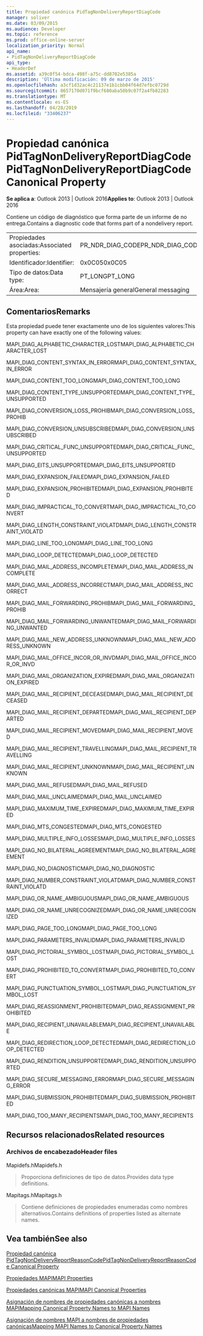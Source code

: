 ```yaml
---
title: Propiedad canónica PidTagNonDeliveryReportDiagCode
manager: soliver
ms.date: 03/09/2015
ms.audience: Developer
ms.topic: reference
ms.prod: office-online-server
localization_priority: Normal
api_name:
- PidTagNonDeliveryReportDiagCode
api_type:
- HeaderDef
ms.assetid: a39c0f54-bdca-498f-a75c-dd8702e5385a
description: 'Última modificación: 09 de marzo de 2015'
ms.openlocfilehash: a3cf1d32ac4c21137e1b1cbb04f64d7efbc0729d
ms.sourcegitcommit: 8657170d071f9bcf680aba50b9c07f2a4fb82283
ms.translationtype: MT
ms.contentlocale: es-ES
ms.lasthandoff: 04/28/2019
ms.locfileid: "33406237"
---
```

# <a name="pidtagnondeliveryreportdiagcode-canonical-property"></a><span data-ttu-id="c03a2-103">Propiedad canónica PidTagNonDeliveryReportDiagCode</span><span class="sxs-lookup"><span data-stu-id="c03a2-103">PidTagNonDeliveryReportDiagCode Canonical Property</span></span>

  
  
<span data-ttu-id="c03a2-104">**Se aplica a**: Outlook 2013 | Outlook 2016</span><span class="sxs-lookup"><span data-stu-id="c03a2-104">**Applies to**: Outlook 2013 | Outlook 2016</span></span> 
  
<span data-ttu-id="c03a2-105">Contiene un código de diagnóstico que forma parte de un informe de no entrega.</span><span class="sxs-lookup"><span data-stu-id="c03a2-105">Contains a diagnostic code that forms part of a nondelivery report.</span></span>
  
|||
|:-----|:-----|
|<span data-ttu-id="c03a2-106">Propiedades asociadas:</span><span class="sxs-lookup"><span data-stu-id="c03a2-106">Associated properties:</span></span>  <br/> |<span data-ttu-id="c03a2-107">PR_NDR_DIAG_CODE</span><span class="sxs-lookup"><span data-stu-id="c03a2-107">PR_NDR_DIAG_CODE</span></span>  <br/> |
|<span data-ttu-id="c03a2-108">Identificador:</span><span class="sxs-lookup"><span data-stu-id="c03a2-108">Identifier:</span></span>  <br/> |<span data-ttu-id="c03a2-109">0x0C05</span><span class="sxs-lookup"><span data-stu-id="c03a2-109">0x0C05</span></span>  <br/> |
|<span data-ttu-id="c03a2-110">Tipo de datos:</span><span class="sxs-lookup"><span data-stu-id="c03a2-110">Data type:</span></span>  <br/> |<span data-ttu-id="c03a2-111">PT_LONG</span><span class="sxs-lookup"><span data-stu-id="c03a2-111">PT_LONG</span></span>  <br/> |
|<span data-ttu-id="c03a2-112">Área:</span><span class="sxs-lookup"><span data-stu-id="c03a2-112">Area:</span></span>  <br/> |<span data-ttu-id="c03a2-113">Mensajería general</span><span class="sxs-lookup"><span data-stu-id="c03a2-113">General messaging</span></span>  <br/> |
   
## <a name="remarks"></a><span data-ttu-id="c03a2-114">Comentarios</span><span class="sxs-lookup"><span data-stu-id="c03a2-114">Remarks</span></span>

<span data-ttu-id="c03a2-115">Esta propiedad puede tener exactamente uno de los siguientes valores:</span><span class="sxs-lookup"><span data-stu-id="c03a2-115">This property can have exactly one of the following values:</span></span>
  
<span data-ttu-id="c03a2-116">MAPI_DIAG_ALPHABETIC_CHARACTER_LOST</span><span class="sxs-lookup"><span data-stu-id="c03a2-116">MAPI_DIAG_ALPHABETIC_CHARACTER_LOST</span></span> 
  
> 
    
<span data-ttu-id="c03a2-117">MAPI_DIAG_CONTENT_SYNTAX_IN_ERROR</span><span class="sxs-lookup"><span data-stu-id="c03a2-117">MAPI_DIAG_CONTENT_SYNTAX_IN_ERROR</span></span> 
  
> 
    
<span data-ttu-id="c03a2-118">MAPI_DIAG_CONTENT_TOO_LONG</span><span class="sxs-lookup"><span data-stu-id="c03a2-118">MAPI_DIAG_CONTENT_TOO_LONG</span></span> 
  
> 
    
<span data-ttu-id="c03a2-119">MAPI_DIAG_CONTENT_TYPE_UNSUPPORTED</span><span class="sxs-lookup"><span data-stu-id="c03a2-119">MAPI_DIAG_CONTENT_TYPE_UNSUPPORTED</span></span> 
  
> 
    
<span data-ttu-id="c03a2-120">MAPI_DIAG_CONVERSION_LOSS_PROHIB</span><span class="sxs-lookup"><span data-stu-id="c03a2-120">MAPI_DIAG_CONVERSION_LOSS_PROHIB</span></span> 
  
> 
    
<span data-ttu-id="c03a2-121">MAPI_DIAG_CONVERSION_UNSUBSCRIBED</span><span class="sxs-lookup"><span data-stu-id="c03a2-121">MAPI_DIAG_CONVERSION_UNSUBSCRIBED</span></span> 
  
> 
    
<span data-ttu-id="c03a2-122">MAPI_DIAG_CRITICAL_FUNC_UNSUPPORTED</span><span class="sxs-lookup"><span data-stu-id="c03a2-122">MAPI_DIAG_CRITICAL_FUNC_UNSUPPORTED</span></span> 
  
> 
    
<span data-ttu-id="c03a2-123">MAPI_DIAG_EITS_UNSUPPORTED</span><span class="sxs-lookup"><span data-stu-id="c03a2-123">MAPI_DIAG_EITS_UNSUPPORTED</span></span> 
  
> 
    
<span data-ttu-id="c03a2-124">MAPI_DIAG_EXPANSION_FAILED</span><span class="sxs-lookup"><span data-stu-id="c03a2-124">MAPI_DIAG_EXPANSION_FAILED</span></span> 
  
> 
    
<span data-ttu-id="c03a2-125">MAPI_DIAG_EXPANSION_PROHIBITED</span><span class="sxs-lookup"><span data-stu-id="c03a2-125">MAPI_DIAG_EXPANSION_PROHIBITED</span></span> 
  
> 
    
<span data-ttu-id="c03a2-126">MAPI_DIAG_IMPRACTICAL_TO_CONVERT</span><span class="sxs-lookup"><span data-stu-id="c03a2-126">MAPI_DIAG_IMPRACTICAL_TO_CONVERT</span></span> 
  
> 
    
<span data-ttu-id="c03a2-127">MAPI_DIAG_LENGTH_CONSTRAINT_VIOLATD</span><span class="sxs-lookup"><span data-stu-id="c03a2-127">MAPI_DIAG_LENGTH_CONSTRAINT_VIOLATD</span></span> 
  
> 
    
<span data-ttu-id="c03a2-128">MAPI_DIAG_LINE_TOO_LONG</span><span class="sxs-lookup"><span data-stu-id="c03a2-128">MAPI_DIAG_LINE_TOO_LONG</span></span> 
  
> 
    
<span data-ttu-id="c03a2-129">MAPI_DIAG_LOOP_DETECTED</span><span class="sxs-lookup"><span data-stu-id="c03a2-129">MAPI_DIAG_LOOP_DETECTED</span></span> 
  
> 
    
<span data-ttu-id="c03a2-130">MAPI_DIAG_MAIL_ADDRESS_INCOMPLETE</span><span class="sxs-lookup"><span data-stu-id="c03a2-130">MAPI_DIAG_MAIL_ADDRESS_INCOMPLETE</span></span> 
  
> 
    
<span data-ttu-id="c03a2-131">MAPI_DIAG_MAIL_ADDRESS_INCORRECT</span><span class="sxs-lookup"><span data-stu-id="c03a2-131">MAPI_DIAG_MAIL_ADDRESS_INCORRECT</span></span> 
  
> 
    
<span data-ttu-id="c03a2-132">MAPI_DIAG_MAIL_FORWARDING_PROHIB</span><span class="sxs-lookup"><span data-stu-id="c03a2-132">MAPI_DIAG_MAIL_FORWARDING_PROHIB</span></span> 
  
> 
    
<span data-ttu-id="c03a2-133">MAPI_DIAG_MAIL_FORWARDING_UNWANTED</span><span class="sxs-lookup"><span data-stu-id="c03a2-133">MAPI_DIAG_MAIL_FORWARDING_UNWANTED</span></span> 
  
> 
    
<span data-ttu-id="c03a2-134">MAPI_DIAG_MAIL_NEW_ADDRESS_UNKNOWN</span><span class="sxs-lookup"><span data-stu-id="c03a2-134">MAPI_DIAG_MAIL_NEW_ADDRESS_UNKNOWN</span></span> 
  
> 
    
<span data-ttu-id="c03a2-135">MAPI_DIAG_MAIL_OFFICE_INCOR_OR_INVD</span><span class="sxs-lookup"><span data-stu-id="c03a2-135">MAPI_DIAG_MAIL_OFFICE_INCOR_OR_INVD</span></span> 
  
> 
    
<span data-ttu-id="c03a2-136">MAPI_DIAG_MAIL_ORGANIZATION_EXPIRED</span><span class="sxs-lookup"><span data-stu-id="c03a2-136">MAPI_DIAG_MAIL_ORGANIZATION_EXPIRED</span></span> 
  
> 
    
<span data-ttu-id="c03a2-137">MAPI_DIAG_MAIL_RECIPIENT_DECEASED</span><span class="sxs-lookup"><span data-stu-id="c03a2-137">MAPI_DIAG_MAIL_RECIPIENT_DECEASED</span></span> 
  
> 
    
<span data-ttu-id="c03a2-138">MAPI_DIAG_MAIL_RECIPIENT_DEPARTED</span><span class="sxs-lookup"><span data-stu-id="c03a2-138">MAPI_DIAG_MAIL_RECIPIENT_DEPARTED</span></span> 
  
> 
    
<span data-ttu-id="c03a2-139">MAPI_DIAG_MAIL_RECIPIENT_MOVED</span><span class="sxs-lookup"><span data-stu-id="c03a2-139">MAPI_DIAG_MAIL_RECIPIENT_MOVED</span></span> 
  
> 
    
<span data-ttu-id="c03a2-140">MAPI_DIAG_MAIL_RECIPIENT_TRAVELLING</span><span class="sxs-lookup"><span data-stu-id="c03a2-140">MAPI_DIAG_MAIL_RECIPIENT_TRAVELLING</span></span> 
  
> 
    
<span data-ttu-id="c03a2-141">MAPI_DIAG_MAIL_RECIPIENT_UNKNOWN</span><span class="sxs-lookup"><span data-stu-id="c03a2-141">MAPI_DIAG_MAIL_RECIPIENT_UNKNOWN</span></span> 
  
> 
    
<span data-ttu-id="c03a2-142">MAPI_DIAG_MAIL_REFUSED</span><span class="sxs-lookup"><span data-stu-id="c03a2-142">MAPI_DIAG_MAIL_REFUSED</span></span> 
  
> 
    
<span data-ttu-id="c03a2-143">MAPI_DIAG_MAIL_UNCLAIMED</span><span class="sxs-lookup"><span data-stu-id="c03a2-143">MAPI_DIAG_MAIL_UNCLAIMED</span></span> 
  
> 
    
<span data-ttu-id="c03a2-144">MAPI_DIAG_MAXIMUM_TIME_EXPIRED</span><span class="sxs-lookup"><span data-stu-id="c03a2-144">MAPI_DIAG_MAXIMUM_TIME_EXPIRED</span></span> 
  
> 
    
<span data-ttu-id="c03a2-145">MAPI_DIAG_MTS_CONGESTED</span><span class="sxs-lookup"><span data-stu-id="c03a2-145">MAPI_DIAG_MTS_CONGESTED</span></span> 
  
> 
    
<span data-ttu-id="c03a2-146">MAPI_DIAG_MULTIPLE_INFO_LOSSES</span><span class="sxs-lookup"><span data-stu-id="c03a2-146">MAPI_DIAG_MULTIPLE_INFO_LOSSES</span></span> 
  
> 
    
<span data-ttu-id="c03a2-147">MAPI_DIAG_NO_BILATERAL_AGREEMENT</span><span class="sxs-lookup"><span data-stu-id="c03a2-147">MAPI_DIAG_NO_BILATERAL_AGREEMENT</span></span> 
  
> 
    
<span data-ttu-id="c03a2-148">MAPI_DIAG_NO_DIAGNOSTIC</span><span class="sxs-lookup"><span data-stu-id="c03a2-148">MAPI_DIAG_NO_DIAGNOSTIC</span></span> 
  
> 
    
<span data-ttu-id="c03a2-149">MAPI_DIAG_NUMBER_CONSTRAINT_VIOLATD</span><span class="sxs-lookup"><span data-stu-id="c03a2-149">MAPI_DIAG_NUMBER_CONSTRAINT_VIOLATD</span></span> 
  
> 
    
<span data-ttu-id="c03a2-150">MAPI_DIAG_OR_NAME_AMBIGUOUS</span><span class="sxs-lookup"><span data-stu-id="c03a2-150">MAPI_DIAG_OR_NAME_AMBIGUOUS</span></span> 
  
> 
    
<span data-ttu-id="c03a2-151">MAPI_DIAG_OR_NAME_UNRECOGNIZED</span><span class="sxs-lookup"><span data-stu-id="c03a2-151">MAPI_DIAG_OR_NAME_UNRECOGNIZED</span></span> 
  
> 
    
<span data-ttu-id="c03a2-152">MAPI_DIAG_PAGE_TOO_LONG</span><span class="sxs-lookup"><span data-stu-id="c03a2-152">MAPI_DIAG_PAGE_TOO_LONG</span></span> 
  
> 
    
<span data-ttu-id="c03a2-153">MAPI_DIAG_PARAMETERS_INVALID</span><span class="sxs-lookup"><span data-stu-id="c03a2-153">MAPI_DIAG_PARAMETERS_INVALID</span></span> 
  
> 
    
<span data-ttu-id="c03a2-154">MAPI_DIAG_PICTORIAL_SYMBOL_LOST</span><span class="sxs-lookup"><span data-stu-id="c03a2-154">MAPI_DIAG_PICTORIAL_SYMBOL_LOST</span></span> 
  
> 
    
<span data-ttu-id="c03a2-155">MAPI_DIAG_PROHIBITED_TO_CONVERT</span><span class="sxs-lookup"><span data-stu-id="c03a2-155">MAPI_DIAG_PROHIBITED_TO_CONVERT</span></span> 
  
> 
    
<span data-ttu-id="c03a2-156">MAPI_DIAG_PUNCTUATION_SYMBOL_LOST</span><span class="sxs-lookup"><span data-stu-id="c03a2-156">MAPI_DIAG_PUNCTUATION_SYMBOL_LOST</span></span> 
  
> 
    
<span data-ttu-id="c03a2-157">MAPI_DIAG_REASSIGNMENT_PROHIBITED</span><span class="sxs-lookup"><span data-stu-id="c03a2-157">MAPI_DIAG_REASSIGNMENT_PROHIBITED</span></span> 
  
> 
    
<span data-ttu-id="c03a2-158">MAPI_DIAG_RECIPIENT_UNAVAILABLE</span><span class="sxs-lookup"><span data-stu-id="c03a2-158">MAPI_DIAG_RECIPIENT_UNAVAILABLE</span></span> 
  
> 
    
<span data-ttu-id="c03a2-159">MAPI_DIAG_REDIRECTION_LOOP_DETECTED</span><span class="sxs-lookup"><span data-stu-id="c03a2-159">MAPI_DIAG_REDIRECTION_LOOP_DETECTED</span></span> 
  
> 
    
<span data-ttu-id="c03a2-160">MAPI_DIAG_RENDITION_UNSUPPORTED</span><span class="sxs-lookup"><span data-stu-id="c03a2-160">MAPI_DIAG_RENDITION_UNSUPPORTED</span></span> 
  
> 
    
<span data-ttu-id="c03a2-161">MAPI_DIAG_SECURE_MESSAGING_ERROR</span><span class="sxs-lookup"><span data-stu-id="c03a2-161">MAPI_DIAG_SECURE_MESSAGING_ERROR</span></span> 
  
> 
    
<span data-ttu-id="c03a2-162">MAPI_DIAG_SUBMISSION_PROHIBITED</span><span class="sxs-lookup"><span data-stu-id="c03a2-162">MAPI_DIAG_SUBMISSION_PROHIBITED</span></span> 
  
> 
    
<span data-ttu-id="c03a2-163">MAPI_DIAG_TOO_MANY_RECIPIENTS</span><span class="sxs-lookup"><span data-stu-id="c03a2-163">MAPI_DIAG_TOO_MANY_RECIPIENTS</span></span> 
  
> 
    
## <a name="related-resources"></a><span data-ttu-id="c03a2-164">Recursos relacionados</span><span class="sxs-lookup"><span data-stu-id="c03a2-164">Related resources</span></span>

### <a name="header-files"></a><span data-ttu-id="c03a2-165">Archivos de encabezado</span><span class="sxs-lookup"><span data-stu-id="c03a2-165">Header files</span></span>

<span data-ttu-id="c03a2-166">Mapidefs.h</span><span class="sxs-lookup"><span data-stu-id="c03a2-166">Mapidefs.h</span></span>
  
> <span data-ttu-id="c03a2-167">Proporciona definiciones de tipo de datos.</span><span class="sxs-lookup"><span data-stu-id="c03a2-167">Provides data type definitions.</span></span>
    
<span data-ttu-id="c03a2-168">Mapitags.h</span><span class="sxs-lookup"><span data-stu-id="c03a2-168">Mapitags.h</span></span>
  
> <span data-ttu-id="c03a2-169">Contiene definiciones de propiedades enumeradas como nombres alternativos.</span><span class="sxs-lookup"><span data-stu-id="c03a2-169">Contains definitions of properties listed as alternate names.</span></span>
    
## <a name="see-also"></a><span data-ttu-id="c03a2-170">Vea también</span><span class="sxs-lookup"><span data-stu-id="c03a2-170">See also</span></span>



[<span data-ttu-id="c03a2-171">Propiedad canónica PidTagNonDeliveryReportReasonCode</span><span class="sxs-lookup"><span data-stu-id="c03a2-171">PidTagNonDeliveryReportReasonCode Canonical Property</span></span>](pidtagnondeliveryreportreasoncode-canonical-property.md)


[<span data-ttu-id="c03a2-172">Propiedades MAPI</span><span class="sxs-lookup"><span data-stu-id="c03a2-172">MAPI Properties</span></span>](mapi-properties.md)
  
[<span data-ttu-id="c03a2-173">Propiedades canónicas MAPI</span><span class="sxs-lookup"><span data-stu-id="c03a2-173">MAPI Canonical Properties</span></span>](mapi-canonical-properties.md)
  
[<span data-ttu-id="c03a2-174">Asignación de nombres de propiedades canónicas a nombres MAPI</span><span class="sxs-lookup"><span data-stu-id="c03a2-174">Mapping Canonical Property Names to MAPI Names</span></span>](mapping-canonical-property-names-to-mapi-names.md)
  
[<span data-ttu-id="c03a2-175">Asignación de nombres MAPI a nombres de propiedades canónicas</span><span class="sxs-lookup"><span data-stu-id="c03a2-175">Mapping MAPI Names to Canonical Property Names</span></span>](mapping-mapi-names-to-canonical-property-names.md)

